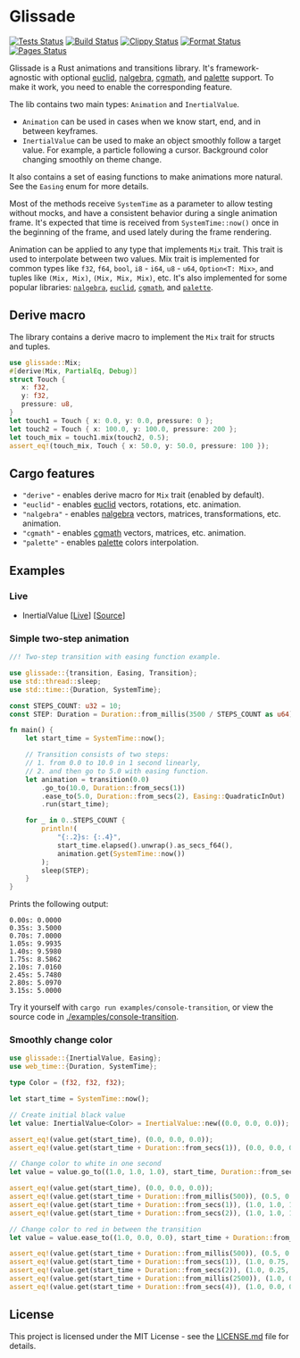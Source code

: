 # Glissade

[![Tests Status](https://github.com/monkin/glissade/actions/workflows/tests.yml/badge.svg)](https://github.com/monkin/glissade/actions/workflows/tests.yml)
[![Build Status](https://github.com/monkin/glissade/actions/workflows/build.yml/badge.svg)](https://github.com/monkin/glissade/actions/workflows/build.yml)
[![Clippy Status](https://github.com/monkin/glissade/actions/workflows/clippy.yml/badge.svg)](https://github.com/monkin/glissade/actions/workflows/clippy.yml)
[![Format Status](https://github.com/monkin/glissade/actions/workflows/format.yml/badge.svg)](https://github.com/monkin/glissade/actions/workflows/format.yml)
[![Pages Status](https://github.com/monkin/glissade/actions/workflows/pages.yml/badge.svg)](https://github.com/monkin/glissade/actions/workflows/pages.yml)

Glissade is a Rust animations and transitions library. It's framework-agnostic with optional
[euclid](https://crates.io/crates/euclid), [nalgebra](https://crates.io/crates/nalgebra),
[cgmath](https://crates.io/crates/cgmath), and [palette](https://crates.io/crates/palette) support.
To make it work, you need to enable the corresponding feature.

The lib contains two main types: `Animation` and `InertialValue`.
* `Animation` can be used in cases when we know start, end, and in between keyframes.
* `InertialValue` can be used to make an object smoothly follow a target value.
  For example, a particle following a cursor. Background color changing smoothly on theme change.

It also contains a set of easing functions to make animations more natural. See the `Easing` enum for more details.

Most of the methods receive `SystemTime` as a parameter to allow testing without mocks,
and have a consistent behavior during a single animation frame. It's expected that time is received
from `SystemTime::now()` once in the beginning of the frame, and used lately during the frame rendering.

Animation can be applied to any type that implements `Mix` trait. This trait is used to interpolate between two values.
Mix trait is implemented for common types like `f32`, `f64`, `bool`, `i8` - `i64`, `u8` - `u64`, `Option<T: Mix>`,
and tuples like `(Mix, Mix)`, `(Mix, Mix, Mix)`, etc. It's also implemented for some popular libraries:
[`nalgebra`](https://crates.io/crates/nalgebra), [`euclid`](https://crates.io/crates/euclid),
[`cgmath`](https://crates.io/crates/cgmath), and [`palette`](https://crates.io/crates/palette).

## Derive macro

The library contains a derive macro to implement the `Mix` trait for structs and tuples.

```rust
use glissade::Mix;
#[derive(Mix, PartialEq, Debug)]
struct Touch {
   x: f32,
   y: f32,
   pressure: u8,
}
let touch1 = Touch { x: 0.0, y: 0.0, pressure: 0 };
let touch2 = Touch { x: 100.0, y: 100.0, pressure: 200 };
let touch_mix = touch1.mix(touch2, 0.5);
assert_eq!(touch_mix, Touch { x: 50.0, y: 50.0, pressure: 100 });
```

## Cargo features

* `"derive"` - enables derive macro for `Mix` trait (enabled by default).
* `"euclid"` - enables [euclid](https://crates.io/crates/euclid) vectors, rotations, etc. animation.
* `"nalgebra"` - enables [nalgebra](https://crates.io/crates/nalgebra) vectors, matrices, transformations, etc. animation.
* `"cgmath"` - enables [cgmath](https://crates.io/crates/cgmath) vectors, matrices, etc. animation.
* `"palette"` - enables [palette](https://crates.io/crates/palette) colors interpolation.

## Examples

### Live

* InertialValue [[Live](https://monkin.github.io/glissade/inertial/)] [[Source](https://github.com/monkin/glissade/tree/master/examples/inertial)]

### Simple two-step animation

```rust
//! Two-step transition with easing function example.

use glissade::{transition, Easing, Transition};
use std::thread::sleep;
use std::time::{Duration, SystemTime};

const STEPS_COUNT: u32 = 10;
const STEP: Duration = Duration::from_millis(3500 / STEPS_COUNT as u64);

fn main() {
    let start_time = SystemTime::now();

    // Transition consists of two steps:
    // 1. from 0.0 to 10.0 in 1 second linearly,
    // 2. and then go to 5.0 with easing function.
    let animation = transition(0.0)
        .go_to(10.0, Duration::from_secs(1))
        .ease_to(5.0, Duration::from_secs(2), Easing::QuadraticInOut)
        .run(start_time);

    for _ in 0..STEPS_COUNT {
        println!(
            "{:.2}s: {:.4}",
            start_time.elapsed().unwrap().as_secs_f64(),
            animation.get(SystemTime::now())
        );
        sleep(STEP);
    }
}
```

Prints the following output:
```text
0.00s: 0.0000
0.35s: 3.5000
0.70s: 7.0000
1.05s: 9.9935
1.40s: 9.5980
1.75s: 8.5862
2.10s: 7.0160
2.45s: 5.7480
2.80s: 5.0970
3.15s: 5.0000
```

Try it yourself with `cargo run examples/console-transition`, or view the source code in [./examples/console-transition](https://github.com/monkin/glissade/tree/master/examples/console-transition).

### Smoothly change color

```rust
use glissade::{InertialValue, Easing};
use web_time::{Duration, SystemTime};

type Color = (f32, f32, f32);

let start_time = SystemTime::now();

// Create initial black value
let value: InertialValue<Color> = InertialValue::new((0.0, 0.0, 0.0));

assert_eq!(value.get(start_time), (0.0, 0.0, 0.0));
assert_eq!(value.get(start_time + Duration::from_secs(1)), (0.0, 0.0, 0.0));

// Change color to white in one second
let value = value.go_to((1.0, 1.0, 1.0), start_time, Duration::from_secs(1));

assert_eq!(value.get(start_time), (0.0, 0.0, 0.0));
assert_eq!(value.get(start_time + Duration::from_millis(500)), (0.5, 0.5, 0.5));
assert_eq!(value.get(start_time + Duration::from_secs(1)), (1.0, 1.0, 1.0));
assert_eq!(value.get(start_time + Duration::from_secs(2)), (1.0, 1.0, 1.0));

// Change color to red in between the transition
let value = value.ease_to((1.0, 0.0, 0.0), start_time + Duration::from_millis(500), Duration::from_secs(2), Easing::Linear);

assert_eq!(value.get(start_time + Duration::from_millis(500)), (0.5, 0.5, 0.5));
assert_eq!(value.get(start_time + Duration::from_secs(1)), (1.0, 0.75, 0.75));
assert_eq!(value.get(start_time + Duration::from_secs(2)), (1.0, 0.25, 0.25));
assert_eq!(value.get(start_time + Duration::from_millis(2500)), (1.0, 0.0, 0.0));
assert_eq!(value.get(start_time + Duration::from_secs(4)), (1.0, 0.0, 0.0));
```

## License

This project is licensed under the MIT License - see the [LICENSE.md](https://github.com/monkin/glissade/blob/master/LICENSE.md) file for details.
